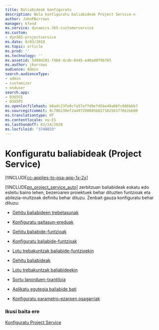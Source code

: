 ```yaml
---
title: Baliabideak konfiguratu
description: Nola konfiguratu baliabideak Project Service-n
author: JohnPBurrows
manager: kfend
ms.service: dynamics-365-customerservice
ms.custom:
- dyn365-projectservice
ms.date: 8/03/2018
ms.topic: article
ms.prod: ''
ms.technology: ''
ms.assetid: 5480d281-f4b0-4cdb-8445-e40ad0f9b765
ms.author: jburrows
audience: Admin
search.audienceType:
- admin
- customizer
- enduser
search.app:
- D365CE
- D365PS
ms.openlocfilehash: b8adc23fe8cfa57affd9efd5be40a06fc686bbb7
ms.sourcegitcommit: 8c786230ef2a497280885b827162561776e2eb00
ms.translationtype: HT
ms.contentlocale: eu-ES
ms.lasthandoff: 03/24/2020
ms.locfileid: "3748833"
---
```

# <a name="set-up-resources-project-service"></a>Konfiguratu baliabideak (Project Service)

[!INCLUDE[cc-applies-to-psa-app-1x-2x](../includes/cc-applies-to-psa-app-1x-2x.md)]

[!INCLUDE[pn_project_service_auto](../includes/pn-project-service-auto.md)] zerbitzuan baliabideak eskatu edo esleitu baino lehen, bezeroaren proiektuek behar dituzten funtzioak eta abilezia-multzoak definitu behar dituzu. Zenbait gauza konfiguratu behar dituzu:  
  
-   [Gehitu baliabideen trebetasunak](../project-service/add-resource-skills.md)  
  
-   [Konfiguratu gaitasun-ereduak](../project-service/set-up-proficiency-models.md)  
  
-   [Gehitu baliabide-funtzioak](../project-service/add-resource-roles.md)  
  
-   [Konfiguratu baliabide-funtzioak](../project-service/configure-resource-roles.md)  
  
-   [Lotu trebakuntzak baliabide-funtzioekin](../project-service/associate-skills-with-resource-roles.md)  
  
-   [Gehitu baliabideak](../project-service/add-resources.md)  
  
-   [Lotu trebakuntzak baliabideekin](../project-service/associate-skills-with-resources.md)  
  
-   [Sortu lanorduen-txantiloia](../project-service/create-work-hours-template.md)  
  
-   [Aplikatu egutegia baliabide bati](../project-service/apply-calendar-resource.md)  
  
-   [Konfiguratu parametro-ezarpen osagarriak](../project-service/configure-additional-parameters-settings.md)  
  
### <a name="see-also"></a>Ikusi baita ere  
 [Konfiguratu Project Service](../project-service/configure.md)
